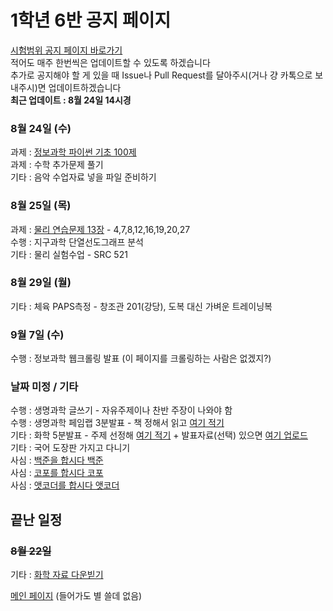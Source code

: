 # 1학년 6반 공지 페이지
[시험범위 공지 페이지 바로가기](https://annyeong-one.github.io/gshs106_gongji/bumui) \
적어도 매주 한번씩은 업데이트할 수 있도록 하겠습니다 \
추가로 공지해야 할 게 있을 때 Issue나 Pull Request를 달아주시(거나 걍 카톡으로 보내주시)면 업데이트하겠습니다 \
**최근 업데이트 : 8월 24일 14시경**
### 8월 24일 (수)
과제 : [정보과학 파이썬 기초 100제](http://koistudy.net/?mid=viewProblems&WORD=py&vw=10&SEARCH=0&SEARCH=0&SUBMIT=GO) \
과제 : 수학 추가문제 풀기 \
기타 : 음악 수업자료 넣을 파일 준비하기

### 8월 25일 (목)
과제 : [물리 연습문제 13장](https://student.gs.hs.kr/student/score/noticeInfo.do?lectureNoticeNo=8507&lectureOpenNo=10832) - 4,7,8,12,16,19,20,27 \
수행 : 지구과학 단열선도그래프 분석 \
기타 : 물리 실험수업 - SRC 521 

### 8월 29일 (월)
기타 : 체육 PAPS측정 - 창조관 201(강당), 도복 대신 가벼운 트레이닝복

### 9월 7일 (수)
수행 : 정보과학 웹크롤링 발표 (이 페이지를 크롤링하는 사람은 없겠지?)

### 날짜 미정 / 기타
수행 : 생명과학 글쓰기 - 자유주제이나 찬반 주장이 나와야 함 \
수행 : 생명과학 페임랩 3분발표 - 책 정해서 읽고 [여기 적기](https://docs.google.com/spreadsheets/d/1POyX0LZAXkI3DPqHnJFp6fTGvIeY2MK0aqJ4uc_yzLY/edit?usp=sharing) \
기타 : 화학 5분발표 - 주제 선정해 [여기 적기](https://docs.google.com/spreadsheets/d/1zoAqTt1K-QShH-oJtEsJizc6qr32gOkz7HzthEcg1uo/edit?usp=sharing) + 발표자료(선택) 있으면 [여기 업로드](https://drive.google.com/drive/folders/1x_2ZIfD2LNFTXuZ_wxCam0BzxlAE0gLb?usp=sharing) \
기타 : 국어 도장판 가지고 다니기 \
사심 : [백준을 합시다 백준](https://www.acmicpc.net/) \
사심 : [코포를 합시다 코포](https://codeforces.com/) \
사심 : [앳코더를 합시다 앳코더](https://atcoder.jp/)

## 끝난 일정

### ~~8월 22일~~
기타 : [화학 자료 다운빋기](https://student.gs.hs.kr/student/score/noticeInfo.do?lectureNoticeNo=8511&lectureOpenNo=10848)

[메인 페이지](https://annyeong-one.github.io/ "유해 사이트 경고 : 해당 사이트는 유해성으로 -1회 신고된 웹사이트입니다. 들어갈 때 주의하십시오. - 국가정보원?") (들어가도 별 쓸데 없음)
